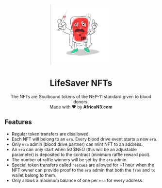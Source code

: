 <p align="center">
  <img
    src="https://github.com/AfricaN3/LifeSaver-Contracts/blob/master/media/mascot.jpg"
    width="200px;"></img>
</p>

<h1 align="center">LifeSaver NFTs</h1>

<p align="center">
  The NFTs are Soulbound tokens of the NEP-11 standard given to blood donors. 
  <br/> Made with ❤ by <b>AfricaN3.com</b>
</p>

## Features

- Regular token transfers are disallowed.
- Each NFT will belong to an `era`. Every blood drive event starts a new `era`.
- Only `era` admin (blood drive partner) can mint NFT to an address.
- An `era` can only start when 50 $NEO (this will be an adjustable parameter) is deposited to the contract (minimum raffle reward pool).
- The number of raffle winners will be set by the `era` admin.
- Special token transfers called `rescues` are allowed for ~1 hour when the NFT owner can provide proof to the `era` admin that both the `from` and `to` wallet belong to them.
- Only allows a maximum balance of one per `era` for every address.
